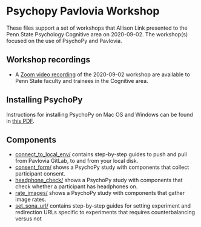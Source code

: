 # Psychopy Pavlovia Workshop

These files support a set of workshops that Allison Link presented to the Penn State Psychology Cognitive area on 2020-09-02.
The workshop(s) focused on the use of PsychoPy and Pavlovia.

## Workshop recordings

- A [Zoom video recording](https://pennstateoffice365-my.sharepoint.com/:f:/g/personal/bpw10_psu_edu/EqpSR2DZMwlMr5CR9BrjaD8BVYuJSFn2izlLQGn0Bkm6pA?e=3npJjp) of the 2020-09-02 workshop are available to Penn State faculty and trainees in the Cognitive area.

## Installing PsychoPy

Instructions for installing PsychoPy on Mac OS and Windows can be found in [this PDF](pdf/PsychoPy_Python_Installation.pdf).

## Components

- [connect_to_local_env/](connect_to_local_env) contains step-by-step guides to push and pull from Pavlovia GitLab, to and from your local disk.
- [consent_form/](consent_form) shows a PsychoPy study with components that collect participant consent.
- [headphone_check/](headphone_check) shows a PsychoPy study with components that check whether a participant has headphones on.
- [rate_images/](rate_images) shows a PsychoPy study with components that gather image rates.
- [set_sona_url/](set_sona_url) contains step-by-step guides for setting experiment and redirection URLs specific to experiments that requires counterbalancing versus not 